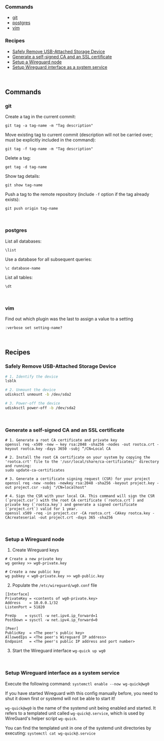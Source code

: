 ### Commands
- [git](#git)
- [postgres](#postgres)
- [vim](#vim)

### Recipes
- [Safely Remove USB-Attached Storage Device](#safely-remove-usb-attached-storage-device)
- [Generate a self-signed CA and an SSL certificate](#generate-a-self-signed-ca-and-an-ssl-certificate)
- [Setup a Wireguard node](#setup-a-wireguard-node)
- [Setup Wireguard interface as a system service](#setup-wireguard-interface-as-a-system-service)

<br />

## Commands
### git
Create a tag in the current commit:
```shell
git tag -a tag-name -m "Tag description"
```

Move existing tag to current commit (description will not be carried over; must be explicitly included in the command):
```shell
git tag -f tag-name -m "Tag description"
```

Delete a tag:
```shell
get tag -d tag-name
```

Show tag details:
```shell
git show tag-name
```


Push a tag to the remote repository (include `-f` option if the tag already exists):
```shell
git push origin tag-name
```

</br>

### postgres
List all databases:
```shell
\list
```
Use a database for all subsequent queries:
```shell
\c database-name
```
List all tables:
```shell
\dt
```

</br>

### vim
Find out which plugin was the last to assign a value to a setting

```vim
:verbose set setting-name?
```

</br>

## Recipes
### Safely Remove USB-Attached Storage Device

```bash
# 1. Identify the device
lsblk

# 2. Unmount the device
udisksctl unmount -b /dev/sda2

# 3. Power-off the device
udisksctl power-off -b /dev/sda2
```

</br>

### Generate a self-signed CA and an SSL certificate

```shell
# 1. Generate a root CA certificate and private key
openssl req -x509 -new – key rsa:2048 -sha256 -nodes -out rootca.crt -keyout rootca.key -days 3650 -subj “/CN=Local CA

# 2. Install the root CA certificate on your system by copying the 'rootca.crt' file to the '/usr/local/share/ca-certificates/' directory and running:
sudo update-ca-certificates

# 3. Generate a certificate signing request (CSR) for your project
openssl req -new -nodes -newkey rsa:2048 -sha256 -keyout project.key -out project.csr -subj "/CN=localhost"

# 4. Sign the CSR with your local CA. This command will sign the CSR (`project.csr`) with the root CA certificate (`rootca.crt`) and private key (`rootca.key`) and generate a signed certificate (`project.crt`) valid for 1 year.
openssl x509 -req -in project.csr -CA rootca.crt -CAkey rootca.key -CAcreateserial -out project.crt -days 365 -sha256
```

</br>

### Setup a Wireguard node
1. Create Wireguard keys
```shell
# Create a new private key
wg genkey >> wg0-private.key

# Create a new public key
wg pubkey < wg0-private.key >> wg0-public.key
```

2. Populate the `/etc/wireguard/wg0.conf` file
```init
[Interface]
PrivateKey = <contents of wg0-private.key>
Address    = 10.0.0.1/32
ListenPort = 51820

PreUp    = sysctl -w net.ipv4.ip_forward=1
PostDown = sysctl -w net.ipv4.ip_forward=0

[Peer]
PublicKey  = <The peer's public key>
AllowedIps = <The peer's Wireguard IP address>
Endpoint   = <The peer's public IP address and port number>
```

3. Start the Wireguard interface
`wg-quick up wg0`

</br>

### Setup Wireguard interface as a system service
Execute the following command:
`systemctl enable --now wg-quick@wg0`

If you have started Wireguard with this config manually before, you need to shut it down first or systemd will not be able to start it!

`wg-quick@wg0` is the name of the systemd unit being enabled and started. It refers to a templated unit called `wg-quick@.service`, which is used by WireGuard's helper script `wg-quick`.

You can find the templated unit in one of the systemd unit directories by executing:
`systemctl cat wg-quick@.service`
